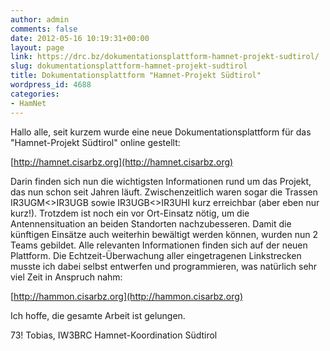 ```yaml
---
author: admin
comments: false
date: 2012-05-16 10:19:31+00:00
layout: page
link: https://drc.bz/dokumentationsplattform-hamnet-projekt-sudtirol/
slug: dokumentationsplattform-hamnet-projekt-sudtirol
title: Dokumentationsplattform "Hamnet-Projekt Südtirol"
wordpress_id: 4688
categories:
- HamNet
---
```


Hallo alle,
seit kurzem wurde eine neue Dokumentationsplattform für das "Hamnet-Projekt Südtirol" online gestellt:

[http://hamnet.cisarbz.org](http://hamnet.cisarbz.org)

Darin finden sich nun die wichtigsten Informationen rund um das Projekt, das nun schon seit Jahren läuft.
Zwischenzeitlich waren sogar die Trassen IR3UGM<>IR3UGB sowie IR3UGB<>IR3UHI kurz erreichbar (aber eben nur kurz!).
Trotzdem ist noch ein vor Ort-Einsatz nötig, um die Antennensituation an beiden Standorten nachzubesseren.
Damit die künftigen Einsätze auch weiterhin bewältigt werden können, wurden nun 2 Teams gebildet.
Alle relevanten Informationen finden sich auf der neuen Plattform.
Die Echtzeit-Überwachung aller eingetragenen Linkstrecken musste ich dabei selbst entwerfen und programmieren, was natürlich sehr viel Zeit in Anspruch nahm:

[http://hammon.cisarbz.org](http://hammon.cisarbz.org)

Ich hoffe, die gesamte Arbeit ist gelungen.

73!
Tobias, IW3BRC
Hamnet-Koordination Südtirol

